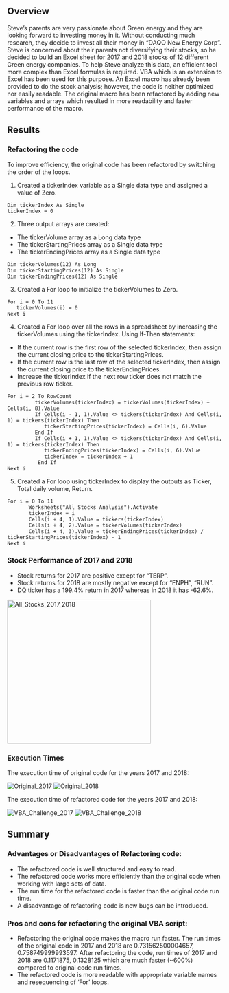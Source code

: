 ## Overview
Steve’s parents are very passionate about Green energy and they are looking forward to investing money in it. Without conducting much research, they decide to invest all their money in “DAQO New Energy Corp”. Steve is concerned about their parents not diversifying their stocks, so he decided to build an Excel sheet for 2017 and 2018 stocks of 12 different Green energy companies. To help Steve analyze this data, an efficient tool more complex than Excel formulas is required. VBA which is an extension to Excel has been used for this purpose. An Excel macro has already been provided to do the stock analysis; however, the code is neither optimized nor easily readable. The original macro has been refactored by adding new variables and arrays which resulted in more readability and faster performance of the macro. 

## Results
### Refactoring the code
To improve efficiency, the original code has been refactored by switching the order of the loops. 

1.	Created a tickerIndex variable as a Single data type and assigned a value of Zero.

~~~
Dim tickerIndex As Single
tickerIndex = 0
~~~

2.	Three output arrays are created:
   *	The tickerVolume array as a Long data type
   *	The tickerStartingPrices array as a Single data type
   *	The tickerEndingPrices array as a Single data type

~~~
Dim tickerVolumes(12) As Long
Dim tickerStartingPrices(12) As Single
Dim tickerEndingPrices(12) As Single
~~~
    
3.	Created a For loop to initialize the tickerVolumes to Zero.

~~~
For i = 0 To 11
   tickerVolumes(i) = 0
Next i 
~~~

4.	Created a For loop over all the rows in a spreadsheet by increasing the tickerVolumes using the tickerIndex. Using If-Then statements:
   *	If the current row is the first row of the selected tickerIndex, then assign the current closing price to the tickerStartingPrices.
   *	If the current row is the last row of the selected tickerIndex, then assign the current closing price to the tickerEndingPrices.
   *	Increase the tickerIndex if the next row ticker does not match the previous row ticker.

~~~
For i = 2 To RowCount  
         tickerVolumes(tickerIndex) = tickerVolumes(tickerIndex) + Cells(i, 8).Value
         If Cells(i - 1, 1).Value <> tickers(tickerIndex) And Cells(i, 1) = tickers(tickerIndex) Then         
            tickerStartingPrices(tickerIndex) = Cells(i, 6).Value           
         End If         
         If Cells(i + 1, 1).Value <> tickers(tickerIndex) And Cells(i, 1) = tickers(tickerIndex) Then       
            tickerEndingPrices(tickerIndex) = Cells(i, 6).Value                   
            tickerIndex = tickerIndex + 1         
          End If 
Next i
~~~

5.	Created a For loop using tickerIndex to display the outputs as Ticker, Total daily volume, Return.
 
 ~~~
For i = 0 To 11  
        Worksheets("All Stocks Analysis").Activate
        tickerIndex = i
        Cells(i + 4, 1).Value = tickers(tickerIndex)
        Cells(i + 4, 2).Value = tickerVolumes(tickerIndex)
        Cells(i + 4, 3).Value = tickerEndingPrices(tickerIndex) / tickerStartingPrices(tickerIndex) - 1     
Next i
 ~~~
 
### Stock Performance of 2017 and 2018
*	Stock returns for 2017 are positive except for “TERP”.
*	Stock returns for 2018 are mostly negative except for “ENPH”, “RUN”.
*	DQ ticker has a 199.4% return in 2017 whereas in 2018 it has -62.6%.

<img width="335" alt="All_Stocks_2017_2018" src="https://user-images.githubusercontent.com/76491891/110210216-982c5580-7e5e-11eb-9968-be81e09a4df5.png">

### Execution Times
The execution time of original code for the years 2017 and 2018:

![Original_2017](https://user-images.githubusercontent.com/76491891/110210221-a5e1db00-7e5e-11eb-85c5-cfc32246730a.png)    ![Original_2018](https://user-images.githubusercontent.com/76491891/110210229-abd7bc00-7e5e-11eb-9efa-727cc6cba695.png)

The execution time of refactored code for the years 2017 and 2018:

![VBA_Challenge_2017](https://user-images.githubusercontent.com/76491891/110210239-b8f4ab00-7e5e-11eb-9de4-2d528ecdd120.png)    ![VBA_Challenge_2018](https://user-images.githubusercontent.com/76491891/110210246-beea8c00-7e5e-11eb-9715-1d2a892a8f1e.png)

## Summary
### Advantages or Disadvantages of Refactoring code:
*	The refactored code is well structured and easy to read. 
*	The refactored code works more efficiently than the original code when working with large sets of data.
*	The run time for the refactored code is faster than the original code run time.
*	A disadvantage of refactoring code is new bugs can be introduced.

### Pros and cons for refactoring the original VBA script:
*	Refactoring the original code makes the macro run faster. The run times of the original code in 2017 and 2018 are 0.731562500004657, 0.758749999993597. After refactoring the code, run times of 2017 and 2018 are 0.1171875, 0.1328125 which are much faster (~600%) compared to original code run times.
*	The refactored code is more readable with appropriate variable names and resequencing of ‘For’ loops.
